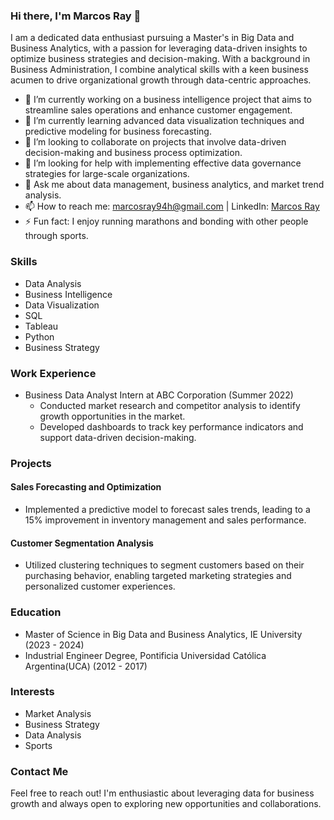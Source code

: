 ### Hi there, I'm Marcos Ray 👋

I am a dedicated data enthusiast pursuing a Master's in Big Data and Business Analytics, with a passion for leveraging data-driven insights to optimize business strategies and decision-making. With a background in Business Administration, I combine analytical skills with a keen business acumen to drive organizational growth through data-centric approaches.

- 🔭 I’m currently working on a business intelligence project that aims to streamline sales operations and enhance customer engagement.
- 🌱 I’m currently learning advanced data visualization techniques and predictive modeling for business forecasting.
- 👯 I’m looking to collaborate on projects that involve data-driven decision-making and business process optimization.
- 🤔 I’m looking for help with implementing effective data governance strategies for large-scale organizations.
- 💬 Ask me about data management, business analytics, and market trend analysis.
- 📫 How to reach me: marcosray94h@gmail.com | LinkedIn: [Marcos Ray](https://www.linkedin.com/in/marcosray/)
- ⚡ Fun fact: I enjoy running marathons and bonding with other people through sports.

### Skills

- Data Analysis
- Business Intelligence
- Data Visualization
- SQL
- Tableau
- Python
- Business Strategy

### Work Experience

- Business Data Analyst Intern at ABC Corporation (Summer 2022)
  - Conducted market research and competitor analysis to identify growth opportunities in the market.
  - Developed dashboards to track key performance indicators and support data-driven decision-making.

### Projects

#### Sales Forecasting and Optimization

- Implemented a predictive model to forecast sales trends, leading to a 15% improvement in inventory management and sales performance.

#### Customer Segmentation Analysis

- Utilized clustering techniques to segment customers based on their purchasing behavior, enabling targeted marketing strategies and personalized customer experiences.

### Education

- Master of Science in Big Data and Business Analytics, IE University (2023 - 2024)
- Industrial Engineer Degree, Pontificia Universidad Católica Argentina(UCA) (2012 - 2017)

### Interests

- Market Analysis
- Business Strategy
- Data Analysis
- Sports

### Contact Me

Feel free to reach out! I'm enthusiastic about leveraging data for business growth and always open to exploring new opportunities and collaborations.

